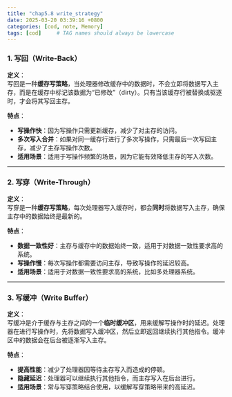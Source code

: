 ```yaml
---
title: "chap5.8 write_strategy"
date: 2025-03-20 03:39:16 +0800
categories: [cod, note, Memory]
tags: [cod]     # TAG names should always be lowercase
---
```

### **1. 写回（Write-Back）**

**定义**：  
写回是一种**缓存写策略**，当处理器修改缓存中的数据时，不会立即将数据写入主存，而是在缓存中标记该数据为“已修改”（dirty）。只有当该缓存行被替换或驱逐时，才会将其写回主存。

**特点**：

- **写操作快**：因为写操作只需更新缓存，减少了对主存的访问。
- **多次写入合并**：如果对同一缓存行进行了多次写操作，只需最后一次写回主存，减少了主存写操作次数。
- **适用场景**：适用于写操作频繁的场景，因为它能有效降低主存的写入次数。

---

### **2. 写穿（Write-Through）**

**定义**：  
写穿是一种**缓存写策略**，每次处理器写入缓存时，都会**同时**将数据写入主存，确保主存中的数据始终是最新的。

**特点**：

- **数据一致性好**：主存与缓存中的数据始终一致，适用于对数据一致性要求高的系统。
- **写操作慢**：每次写操作都需要访问主存，导致写操作的延迟较高。
- **适用场景**：适用于对数据一致性要求高的系统，比如多处理器系统。

---

### **3. 写缓冲（Write Buffer）**

**定义**：  
写缓冲是介于缓存与主存之间的一个**临时缓冲区**，用来缓解写操作时的延迟。处理器在进行写操作时，先将数据写入缓冲区，然后立即返回继续执行其他指令。缓冲区中的数据会在后台被逐渐写入主存。

**特点**：

- **提高性能**：减少了处理器因等待主存写入而造成的停顿。
- **隐藏延迟**：处理器可以继续执行其他指令，而主存写入在后台进行。
- **适用场景**：常与写穿策略结合使用，以缓解写穿策略带来的高延迟。
